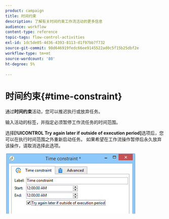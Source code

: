 ```yaml
---
product: campaign
title: 时间约束
description: 了解有关时间约束工作流活动的更多信息
audience: workflow
content-type: reference
topic-tags: flow-control-activities
exl-id: 1dc5de05-4d36-4393-8113-d1f97bb7f732
source-git-commit: 98d646919fedc66ee9145522ad0c5f15b25dbf2e
workflow-type: tm+mt
source-wordcount: '80'
ht-degree: 5%

---
```


# 时间约束{#time-constraint}

通过&#x200B;**时间约束**&#x200B;活动，您可以推迟执行或放弃任务。

输入活动的标签，并指定必须暂停工作流任务的时间范围。

选择&#x200B;**[!UICONTROL Try again later if outside of execution period]**&#x200B;选项后，您可以在执行时间范围之外重新启动任务。 如果希望在工作流操作暂停后永久放弃该操作，请取消选择此选项。

![](assets/s_user_scheduled_wait.png)
